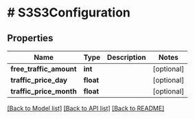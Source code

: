 # # S3S3Configuration

## Properties

Name | Type | Description | Notes
------------ | ------------- | ------------- | -------------
**free_traffic_amount** | **int** |  | [optional]
**traffic_price_day** | **float** |  | [optional]
**traffic_price_month** | **float** |  | [optional]

[[Back to Model list]](../../README.md#models) [[Back to API list]](../../README.md#endpoints) [[Back to README]](../../README.md)
